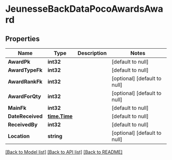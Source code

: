 # JeunesseBackDataPocoAwardsAward

## Properties
Name | Type | Description | Notes
------------ | ------------- | ------------- | -------------
**AwardPk** | **int32** |  | [default to null]
**AwardTypeFk** | **int32** |  | [default to null]
**AwardRankFk** | **int32** |  | [optional] [default to null]
**AwardForQty** | **int32** |  | [optional] [default to null]
**MainFk** | **int32** |  | [default to null]
**DateReceived** | [**time.Time**](time.Time.md) |  | [default to null]
**ReceivedBy** | **int32** |  | [default to null]
**Location** | **string** |  | [optional] [default to null]

[[Back to Model list]](../README.md#documentation-for-models) [[Back to API list]](../README.md#documentation-for-api-endpoints) [[Back to README]](../README.md)



